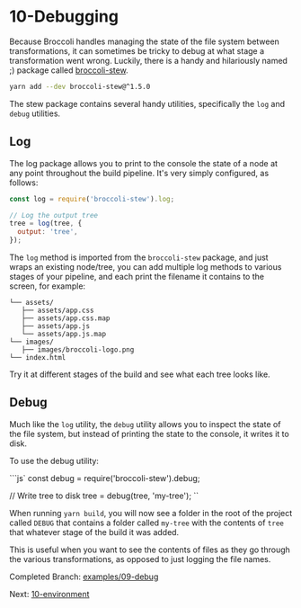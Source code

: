 # 10-Debugging

Because Broccoli handles managing the state of the file system between transformations, it can sometimes be tricky to
debug at what stage a transformation went wrong. Luckily, there is a handy and hilariously named ;) package called 
[broccoli-stew](https://github.com/stefanpenner/broccoli-stew).

```sh
yarn add --dev broccoli-stew@^1.5.0
```

The stew package contains several handy utilities, specifically the `log` and `debug` utilities.

## Log

The log package allows you to print to the console the state of a node at any point throughout the build pipeline. It's
very simply configured, as follows:

```js
const log = require('broccoli-stew').log;

// Log the output tree
tree = log(tree, {
  output: 'tree',
});
```

The `log` method is imported from the `broccoli-stew` package, and just wraps an existing node/tree, you can add multiple
log methods to various stages of your pipeline, and each print the filename it contains to the screen, for example:

```
└── assets/
   ├── assets/app.css
   ├── assets/app.css.map
   ├── assets/app.js
   └── assets/app.js.map
└── images/
   ├── images/broccoli-logo.png
└── index.html
```

Try it at different stages of the build and see what each tree looks like.

## Debug

Much like the `log` utility, the `debug` utility allows you to inspect the state of the file system, but instead of
printing the state to the console, it writes it to disk.

To use the debug utility:

```js`
const debug = require('broccoli-stew').debug;

// Write tree to disk
tree = debug(tree, 'my-tree');
``

When running `yarn build`, you will now see a folder in the root of the project called `DEBUG` that contains a folder
called `my-tree` with the contents of `tree` that whatever stage of the build it was added.

This is useful when you want to see the contents of files as they go through the various transformations, as opposed
to just logging the file names.

Completed Branch: [examples/09-debug](https://github.com/oligriffiths/broccolijs-tutorial/tree/examples/09-debug)

Next: [10-environment](/docs/10-environment.md)

